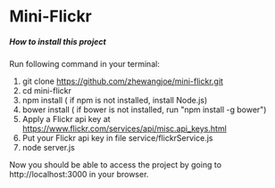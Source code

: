 # Mini-Flickr

##### How to install this project

Run following command in your terminal:

1. git clone https://github.com/zhewangjoe/mini-flickr.git
2. cd mini-flickr
3. npm install ( if npm is not installed, install Node.js)
4. bower install ( if bower is not installed, run "npm install -g bower")
5. Apply a Flickr api key at https://www.flickr.com/services/api/misc.api_keys.html
6. Put your Flickr api key in file service/flickrService.js
7. node server.js

Now you should be able to access the project by going to http://localhost:3000 in your browser.